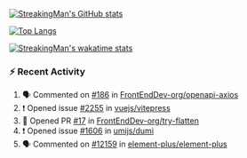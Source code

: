 [![StreakingMan's GitHub stats](https://streakingman-github-readme-stats.vercel.app/api?username=StreakingMan&show_icons=true)](https://github.com/anuraghazra/github-readme-stats)

[![Top Langs](https://streakingman-github-readme-stats.vercel.app/api/top-langs/?username=StreakingMan&layout=compact&langs_count=8)](https://github.com/anuraghazra/github-readme-stats)

[![StreakingMan's wakatime stats](https://streakingman-github-readme-stats.vercel.app/api/wakatime?username=StreakingMan&layout=compact&langs_count=8)](https://github.com/anuraghazra/github-readme-stats)

### :zap: Recent Activity

<!--START_SECTION:activity-->
1. 🗣 Commented on [#186](https://github.com/FrontEndDev-org/openapi-axios/issues/186) in [FrontEndDev-org/openapi-axios](https://github.com/FrontEndDev-org/openapi-axios)
2. ❗️ Opened issue [#2255](https://github.com/vuejs/vitepress/issues/2255) in [vuejs/vitepress](https://github.com/vuejs/vitepress)
3. 💪 Opened PR [#17](https://github.com/FrontEndDev-org/try-flatten/pull/17) in [FrontEndDev-org/try-flatten](https://github.com/FrontEndDev-org/try-flatten)
4. ❗️ Opened issue [#1606](https://github.com/umijs/dumi/issues/1606) in [umijs/dumi](https://github.com/umijs/dumi)
5. 🗣 Commented on [#12159](https://github.com/element-plus/element-plus/issues/12159) in [element-plus/element-plus](https://github.com/element-plus/element-plus)
<!--END_SECTION:activity-->


<!---
StreakingMan/StreakingMan is a ✨ special ✨ repository because its `README.md` (this file) appears on your GitHub profile.
You can click the Preview link to take a look at your changes.
--->


